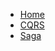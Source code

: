 <!-- docs/articles/_sidebar.md -->

* [Home](/)
* [CQRS](./articles/CQRS/README.md)
* [Saga](./articles/saga/README.md)